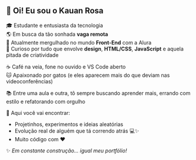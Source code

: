 ## 👋 Oi! Eu sou o Kauan Rosa

🎓 Estudante e entusiasta da tecnologia  
🌎 Em busca da tão sonhada **vaga remota**  
🚀 Atualmente mergulhado no mundo **Front-End** com a Alura  
🎨 Curioso por tudo que envolve **design**, **HTML/CSS**, **JavaScript** e aquela pitada de criatividade  

☕ Café na veia, fone no ouvido e VS Code aberto  
🐱 Apaixonado por gatos (e eles aparecem mais do que deviam nas videoconferências)

📚 Entre uma aula e outra, tô sempre buscando aprender mais, errando com estilo e refatorando com orgulho

🔧 Aqui você vai encontrar:
- Projetinhos, experimentos e ideias aleatórias
- Evolução real de alguém que tá correndo atrás 💻✨
- Muito código com ❤️


✨ *Em constante construção... igual meu portfólio!*  
